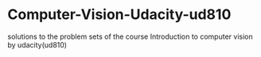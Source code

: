 # Computer-Vision-Udacity-ud810
solutions to the problem sets of the course Introduction to computer vision by udacity(ud810)
